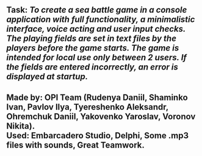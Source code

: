 Task: *To create a sea battle game in a console application with full functionality, a minimalistic interface, voice acting and user input checks.<br>
The playing fields are set in text files by the players before the game starts. The game is intended for local use only between 2 users. If the fields are entered incorrectly, an error is displayed at startup.*
---
Made by: OPI Team (Rudenya Daniil, Shaminko Ivan, Pavlov Ilya, Tyereshenko Aleksandr, Ohremchuk Daniil, Yakovenko Yaroslav, Voronov Nikita).<br>
Used: Embarcadero Studio, Delphi, Some .mp3 files with sounds, Great Teamwork.
---